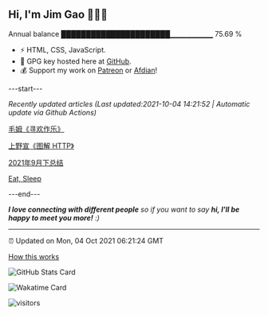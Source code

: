 
<h2>Hi, I'm Jim Gao 👋👨‍💻</h2>

Annual balance    ██████████████████████▁▁▁▁▁▁▁▁   75.69 %

- ⚡ HTML, CSS, JavaScript.
- 🔑 GPG key hosted here at [GitHub](https://github.com/tianheg.gpg).
- 💰 Support my work on [Patreon](https://www.patreon.com/tianheg) or [Afdian](https://afdian.net/@tianheg)!

---start---

*Recently updated articles (Last updated:2021-10-04 14:21:52 | Automatic update via Github Actions)*

[毛姆《寻欢作乐》](https://weblog.yidajiabei.xyz/posts/maugham-cakes-and-ale/)

[上野宣《图解 HTTP》](https://weblog.yidajiabei.xyz/posts/graphical-http/)

[2021年9月下总结](https://weblog.yidajiabei.xyz/posts/2021-sept-down-summary/)

[Eat, Sleep](https://weblog.yidajiabei.xyz/en/posts/eat-sleep/)

---end---

<em><b>I love connecting with different people</b> so if you want to say <b>hi, I'll be happy to meet you more!</b> :)</em>

---

⏰ Updated on Mon, 04 Oct 2021 06:21:24 GMT

[How this works](https://github.com/tianheg/tianheg/issues/1)

![GitHub Stats Card](https://tianheg-readme-stats.vercel.app/api?username=tianheg&show_icons=true)

![Wakatime Card](https://tianheg-readme-stats.vercel.app/api/wakatime?username=tianheg&layout=compact)

<img src="https://tianheg-visitor-badge.glitch.me/badge?page_id=tianheg" alt="visitors" />
